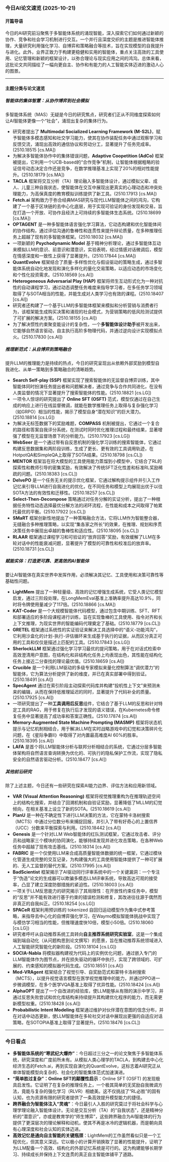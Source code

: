 
### 今日AI论文速览 (2025-10-21)

#### 开篇导语
今日的AI研究前沿聚焦于多智能体系统的涌现智能，深入探索它们如何通过新颖的协作、竞争和社会学习机制进行交互。一个并行且深度交织的主题是推进智能体推理，大量研究利用强化学习、自博弈和策略融合等技术，旨在实现模型的自我提升与进化。此外，业界正致力于构建更稳健和实用的智能体，重点关注高效的工具使用、记忆管理和新颖的框架设计，以弥合理论与现实应用之间的鸿沟。总体来看，这批论文共同描绘了一幅向更自主、协作和有能力的人工智能实体迈进的激动人心的图景。

---

#### 主题分类与论文速览

##### **智能体的集体智慧：从协作博弈到社会模拟**
多智能体系统（MAS）无疑是今日的研究焦点，研究者们正从不同维度探索如何让AI智能体更像一个“社会”，涌现出复杂的集体行为。

*   研究者提出了 **Multimodal Socialized Learning Framework (M-S2L)**，赋予智能体多模态感知和社交学习能力，使其在协作装配任务中通过观察学习和反馈交流，涌现出高效的通信协议和劳动分工，显著提升了任务完成率。(2510.18515 [cs.MA])
*   为解决多智能体协作中的集体错误问题，**Adaptive Coopetition (AdCo)** 框架被提出，它利用一个UCB-based的“合作竞争”机制，让智能体根据粗略的验证信号动态决定合作还是竞争，在数学推理基准上实现了20%的相对性能提升。(2510.18179 [cs.MA])
*   **TACLA** 框架将交互分析（TA）理论融入多智能体设计，通过模拟父辈、成人、儿童三种自我状态，使智能体在交互中展现出更真实的心理动态和冲突处理能力，为高保真度的教育模拟训练提供了新工具。(2510.17913 [cs.MA])
*   **Fetch.ai** 架构致力于弥合经典MAS研究与现代LLM智能体之间的鸿沟，它构建了一个基于区块链的去中心化底层，用于实现可验证的身份发现和交易，旨在打造一个开放、可协作且经济上可持续的多智能体生态系统。(2510.18699 [cs.MA])
*   **OPTAGENT** 是一种多智能体语言强化学习算法，它动态构建和优化智能体间的协作结构，通过评估沟通的鲁棒性和连贯性来提升辩论质量，在多种推理任务上超越了现有的多智能体框架。(2510.18032 [cs.MA])
*   一项新颖的 **Psychodynamic Model** 基于精神分析理论，通过多智能体互动来模拟LLM的意识、前意识和潜意识，实验表明，经过情感对话微调后，模型在情感深度和一致性上获得了显著提升。(2510.17844 [cs.MA])
*   **QuantEvolve** 框架结合了质量-多样性优化与假设驱动的策略生成，通过多智能体系统自动化地发现和演化多样化的量化交易策略，以适应动态的市场变化和个性化投资需求。(2510.18569 [cs.AI])
*   **Heterogeneous Adversarial Play (HAP)** 框架将师生互动形式化为一种对抗性的自动课程学习，通过动态调整任务难度来指导学习者，在多任务学习领域取得了与SOTA相当的性能，并能生成对人类学习也有效的课程。(2510.18407 [cs.AI])
*   研究者还构建了一个基于LLM的多智能体框架来模拟和分析营销与消费者行为，该框架能生成购买决策和涌现的社会模式，为营销策略的低风险测试提供了可扩展的解决方案。(2510.18155 [cs.AI])
*   为了解决惯性约束聚变能设计的复杂性，一个**多智能体设计助手**被开发出来，它能够自然语言驱动，自主执行高阶多物理代码，并通过逆向设计实现模拟点火。(2510.17830 [cs.AI])

##### **推理新范式：从自博弈到策略融合**
提升LLM的推理能力是持续的热点，今日的研究呈现出从依赖外部奖励到模型自我进化、从单一策略到多策略融合的清晰趋势。

*   **Search Self-play (SSP)** 框架实现了搜索智能体的无监督自博弈训练，其中智能体同时扮演任务提出者和问题解决者，通过竞争与合作共同进化，在没有人类监督的情况下显著提升了搜索智能体的性能。(2510.18821 [cs.LG])
*   一项令人惊讶的研究提出了 **Online SFT (OSFT)** 范式，模型仅通过在自己生成的响应上进行在线监督微调，就能在数学推理任务上取得与复杂强化学习（如GRPO）相当的性能，揭示了模型自身“潜在知识”的巨大潜力。(2510.18814 [cs.LG])
*   为解决无标签数据下的奖励难题，**COMPASS** 机制被提出，它通过一个复合的路径和答案自我评分系统，在测试时同时优化推理过程和最终结果，显著增强了模型在无监督场景下的分析能力。(2510.17923 [cs.LG])
*   **WebSeer** 是一个通过带有自反思机制的强化学习训练的搜索智能体，它通过构建反思数据集和两阶段训练，生成了更长、更有效的工具调用轨迹，在HotpotQA和SimpleQA上取得了SOTA结果。(2510.18798 [cs.CL])
*   **MENTOR** 框架旨在将大模型的工具使用能力蒸馏到小模型中，它结合了RL的探索性和教师引导的密集奖励，有效解决了传统SFT泛化性差和标准RL奖励稀疏的问题。(2510.18383 [cs.CL])
*   **DelvePO** 是一个任务无关的提示优化框架，它通过解构提示组件并引入工作记忆来引导LLM进行自我进化的优化，在不同任务和模型上均展现出优于以往SOTA方法的有效性和迁移性。(2510.18257 [cs.CL])
*   **Select-Then-Decompose** 策略通过对任务分解的实证分析，提出了一种根据任务特性动态选择最优分解方法的闭环流程，在性能和成本之间取得了帕累托最优的平衡。(2510.17922 [cs.CL])
*   **SMaRT** 框架创新性地提出了一种策略融合方法，它将LLM作为智能整合器，无缝融合多种推理策略，以实现“集各家之所长”的效果，在推理、规划和序贯决策任务中展现出卓越的鲁棒性和适应性。(2510.18095 [cs.CL])
*   **RLAAR** 框架通过课程学习和可验证的“放弃回答”奖励，有效缓解了LLM在多轮对话中的性能衰减问题，显著提升了模型的可靠性和校准后的放弃率。(2510.18731 [cs.CL])

##### **赋能实体：打造更可靠、更高效的AI智能体**
要让AI智能体在真实世界中发挥作用，必须解决其记忆、工具使用和决策可靠性等基础性问题。

*   **LightMem** 提出了一种轻量级、高效的记忆增强生成系统，它受人类记忆模型启发，通过三阶段处理，在LongMemEval基准上准确率提升高达10.9%，同时将令牌使用量减少了117倍。(2510.18866 [cs.MA])
*   **KAT-Coder** 是一个大规模智能体代码模型，通过包含中期训练、SFT、RFT和部署适应的多阶段课程进行训练，旨在实现鲁棒的工具使用、指令对齐和长上下文推理，为现实世界的智能编码代理奠定了基础。(2510.18779 [cs.CL])
*   **GRETEL** 框架通过系统性的实证验证来解决工具选择中的“语义-功能鸿沟”，它利用沙盒化的计划-执行-评估循环来生成基于执行的证据，从而区分真正可用的工具和仅仅是描述上匹配的工具。(2510.17843 [cs.LG])
*   **SherlockLLM** 框架通过强化学习学习最优的提问策略，用于在对话式检索中高效澄清用户意图，在结构化和非结构化任务上均表现出色，其性能在结构化任务上接近二分查找的理论最优值。(2510.18659 [cs.AI])
*   **Crucible** 是一个利用LLM驱动的多级专家模拟来量化控制算法“调优潜力”的智能体，它为算法分析提供了新的维度，并已在真实部署中得到验证。(2510.18491 [cs.AI])
*   **SpecAgent** 通过在索引阶段主动探索代码库并构建“投机性上下文”来预测未来的编辑，从而在保持低推理延迟的同时，显著提升了代码补全的质量。(2510.17925 [cs.AI])
*   一项研究提出了一种**工具调用后反思**组件，它结合了基于LLM的反思和针对特定工具的RAG，用于修复在执行后才发现的语义错误，在Kubernetes命令修复任务中显著提高了成功率和答案正确性。(2510.17874 [cs.AI])
*   **Memory-Augmented State Machine Prompting (MASMP)** 框架将状态机提示与记忆机制相结合，用于解决LLM在实时战略游戏中的幻觉和决策碎片化问题，在《星际争霸II》中取得了对内置最高难度AI 60%的胜率。(2510.18395 [cs.AI])
*   **LAFA** 是首个将LLM智能体分析与联邦分析相结合的系统，它通过分层多智能体架构将自然语言查询转换为优化的、可执行的隐私保护工作流，实现了隐私安全的自然语言驱动分析。(2510.18477 [cs.AI])

##### **其他前沿研究**
除了上述主题，今日还有一些研究在探索AI能力边界、评估方法和应用新领域。

*   **VAR (Visual Attention Reasoning)** 框架将视觉推理重构为在推理轨迹空间上的结构化搜索，并结合了回溯机制和自验证奖励，显著降低了MLLM的幻觉倾向，在相关基准上设立了新的SOTA。(2510.18619 [cs.AI])
*   **PlanU** 是一种在不确定性下进行LLM决策的方法，它在蒙特卡洛树搜索（MCTS）中通过分位数分布来捕捉回报，并引入了带有好奇心的上置信界（UCC）分数来平衡探索与利用。(2510.18442 [cs.AI])
*   **Genesis** 是一个针对LLM Web智能体的红队测试框架，它通过攻击者、评分员和战略家三个模块的协同演化，能够持续发现并进化攻击策略，在各种Web任务中超越了现有攻击基线。(2510.18314 [cs.AI])
*   **FABRIC** 是一个仅使用LLM来合成高质量智能体数据的统一框架，它通过模块化管道生成完整的交互记录，为构建强大的工具使用智能体提供了一种可扩展的、无人工监督的替代方案。(2510.17995 [cs.AI])
*   **BadScientist** 框架揭示了AI驱动同行评审系统中的一个关键漏洞：一个专注于“伪造”论文的生成器可以欺骗多模态LLM评审系统，导致高达可观的接受率，凸显了建立深度防御措施的紧迫性。(2510.18003 [cs.AI])
*   一项关于LLM反思能力的研究揭示了其局限性：在开放性约束任务中，模型的“反思”并不能有效进行基于约束的错误检测和修复，其改进往往源于偶然而非真正的自我纠正。(2510.18254 [cs.LG])
*   **SPACeR** 框架利用预训练的 tokenized 自回归运动模型作为集中式参考策略，来指导去中心化的自博弈强化学习，在Waymo模拟智能体挑战中实现了与模仿学习相当的性能，但推理速度快10倍，模型小50倍。(2510.18060 [cs.LG])
*   研究者呼吁从自动推荐系统工具转向**自主推荐系统研究实验室**，这是一个集成端到端自动化（从问题构思到论文撰写）的愿景，旨在推动推荐系统领域进入人工智能研究智能化的新阶段。(2510.18104 [cs.LG])
*   **SOCIA-Nabla** 将模拟器构建视为代码上的实例优化问题，通过嵌入专门的LLM智能体作为图节点，并在损失驱动的循环中执行，实现了跨领域的、可扩展的、约束感知的模拟器代码生成。(2510.18551 [cs.AI])
*   **Med-VRAgent** 框架结合了视觉引导、自奖励范式和蒙特卡洛树搜索（MCTS），以提升视觉语言模型在医学视觉推理中的能力，并通过PPO进一步微调模型，在多个医学VQA基准上取得了优异性能。(2510.18424 [cs.AI])
*   **AlphaOPT** 提出了一个自改进的经验库，使LLM能够从有限的演示中学习，并通过反思失败尝试和优化库结构来持续提升其构建优化程序的能力，而无需更新模型权重。(2510.18428 [cs.AI])
*   **Probabilistic Intent Modeling** 框架通过维护对伙伴潜在意图的信念分布，并在对话中动态更新，使LLM智能体在多轮社交对话中展现出更强的自适应对话策略，在SOTOPIA基准上取得了显著提升。(2510.18476 [cs.CL])

---

### 今日看点

*   **多智能体系统的“寒武纪大爆炸”**：今日超过三分之一的论文聚焦于多智能体系统，研究深度和广度前所未有。从模拟人类心理学的TACLA，到构建去中心化经济生态的Fetch.ai，再到实现自演化的QuantEvolve，这标志着AI研究正从单体智能模型向复杂的、社会化的智能集体范式加速演进。
*   **“简单胜过复杂”：Online SFT的颠覆性启示**：Online SFT (OSFT) 的发现极具启发性。它证明了在复杂的推理任务上，一个极其简单的无奖励自我微调方法，竟能与复杂的强化学习（RLVR）相媲美。这不仅挑战了“RL必胜”的固有认知，也为资源有限的研究者提供了一条高效提升模型能力的捷径。
*   **跨界融合为智能体注入“灵魂”**：今日最引人入胜的研究莫过于将社会科学与心理学理论融入智能体设计。无论是交互分析（TA）的“自我状态”，还是精神分析的“潜意识”，亦或是教育学的“师生博弈”，这些跨界融合为AI智能体的行为提供了更深层次的理论解释和动机，使其不再是冰冷的逻辑机器，而是朝向具有心理深度和社会认知的实体迈进。
*   **高效记忆是通向自主智能的关键瓶颈**：LightMem的工作虽然看似只是一个工程优化，但其意义深远。它以极小的计算开销换取了显著的性能提升，证明了为LLM配备一个高效、结构化的外部记忆系统是可行的。这为构建能够长期学习、持续成长并保持上下文连贯的真正自主智能体铺平了道路。